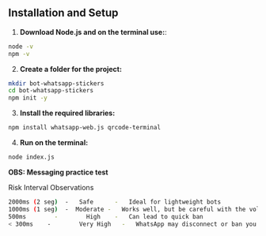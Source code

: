 
## Installation and Setup


1. **Download Node.js and on the terminal use:**:
```bash
node -v
npm -v
```
2. **Create a folder for the project:**
```bash
mkdir bot-whatsapp-stickers
cd bot-whatsapp-stickers
npm init -y
```
3. **Install the required libraries:**
```bash
npm install whatsapp-web.js qrcode-terminal
```

4. **Run on the terminal:**
```bash
node index.js
```

**OBS: Messaging practice test**

Risk Interval Observations
```bash
2000ms (2 seg)	-   Safe	  -   Ideal for lightweight bots
1000ms (1 seg)	-  Moderate	-   Works well, but be careful with the volume
500ms	     -        High	  -   Can lead to quick ban
< 300ms    -    	Very High	-   WhatsApp may disconnect or ban you
```
